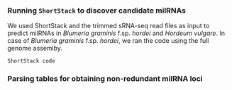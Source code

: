 ### Running `ShortStack` to discover candidate milRNAs
We used ShortStack and the trimmed sRNA-seq read files as input to predict milRNAs in *Blumeria graminis* f.sp. *hordei* and *Hordeum vulgare*. In case of *Blumeria graminis* f.sp. *hordei*, we ran the code using the full genome assemlby. 
```ShellSession
ShortStack code
```


### Parsing tables for obtaining non-redundant milRNA loci
